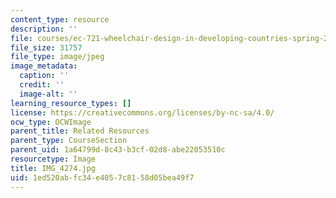 ```yaml
---
content_type: resource
description: ''
file: courses/ec-721-wheelchair-design-in-developing-countries-spring-2009/1ed520abfc34e4057c8158d05bea49f7_IMG_4274.jpg
file_size: 31757
file_type: image/jpeg
image_metadata:
  caption: ''
  credit: ''
  image-alt: ''
learning_resource_types: []
license: https://creativecommons.org/licenses/by-nc-sa/4.0/
ocw_type: OCWImage
parent_title: Related Resources
parent_type: CourseSection
parent_uid: 1a64799d-8c43-b3cf-02d8-abe22053510c
resourcetype: Image
title: IMG_4274.jpg
uid: 1ed520ab-fc34-e405-7c81-58d05bea49f7
---
```

